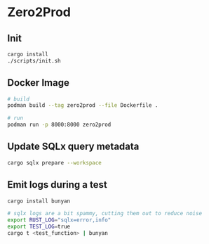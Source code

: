 # Zero2Prod

## Init

```bash
cargo install
./scripts/init.sh
```

## Docker Image

```bash
# build
podman build --tag zero2prod --file Dockerfile .

# run
podman run -p 8000:8000 zero2prod
```

## Update SQLx query metadata

```bash
cargo sqlx prepare --workspace
```

## Emit logs during a test

```bash
cargo install bunyan

# sqlx logs are a bit spammy, cutting them out to reduce noise
export RUST_LOG="sqlx=error,info"
export TEST_LOG=true
cargo t <test_function> | bunyan
```
